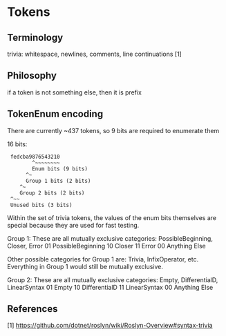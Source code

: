 
# Tokens


## Terminology


trivia: whitespace, newlines, comments, line continuations [1]



## Philosophy

if a token is not something else, then it is prefix



## TokenEnum encoding

 There are currently ~437 tokens, so 9 bits are required to enumerate them

 16 bits:

```
 fedcba9876543210
        ^~~~~~~~~
        Enum bits (9 bits)
      ^~
      Group 1 bits (2 bits)
    ^~
    Group 2 bits (2 bits)
 ^~~
 Unused bits (3 bits)
```


Within the set of trivia tokens, the values of the enum bits themselves are special because they are used for fast
testing.


Group 1: These are all mutually exclusive categories: PossibleBeginning, Closer, Error
01 PossibleBeginning
10 Closer
11 Error
00 Anything Else

Other possible categories for Group 1 are: Trivia, InfixOperator, etc. Everything in Group 1 would still
be mutually exclusive.



Group 2: These are all mutually exclusive categories: Empty, DifferentialD, LinearSyntax
01 Empty
10 DifferentialD
11 LinearSyntax
00 Anything Else





## References

[1] https://github.com/dotnet/roslyn/wiki/Roslyn-Overview#syntax-trivia








